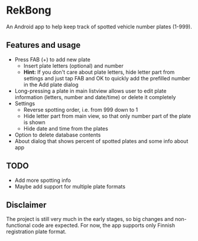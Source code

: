# RekBong

An Android app to help keep track of spotted vehicle number plates (1-999).

## Features and usage

- Press FAB (+) to add new plate
    - Insert plate letters (optional) and number
    - **Hint:** If you don't care about plate letters, hide letter part from
      settings and just tap FAB and OK to quickly add the prefilled number in
      the Add plate dialog
- Long-pressing a plate in main listview allows user to edit plate
  information (letters, number and date/time) or delete it completely
- Settings
    - Reverse spotting order, i.e. from 999 down to 1
    - Hide letter part from main view, so that only number part of the plate
      is shown
    - Hide date and time from the plates
- Option to delete database contents
- About dialog that shows percent of spotted plates and some info about app

## TODO

- Add more spotting info
- Maybe add support for multiple plate formats

## Disclaimer

The project is still very much in the early stages, so big changes and
non-functional code are expected. For now, the app supports only Finnish
registration plate format.


